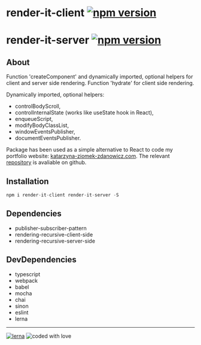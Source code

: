 # render-it-client [![npm version](https://badge.fury.io/js/render-it-client.svg)](https://badge.fury.io/js/render-it-client)

# render-it-server [![npm version](https://badge.fury.io/js/render-it-server.svg)](https://badge.fury.io/js/render-it-server)

## About

Function 'createComponent' and dynamically imported, optional helpers for client and server side rendering.
Function 'hydrate' for client side rendering.

Dynamically imported, optional helpers:
* controlBodyScroll,
* controlInternalState (works like useState hook in React),
* enqueueScript,
* modifyBodyClassList,
* windowEventsPublisher,
* documentEventsPublisher.

Package has been used as a simple alternative to React to code my portfolio website: [katarzyna-ziomek-zdanowicz.com](http://katarzyna-ziomek-zdanowicz.com). The relevant [repository](https://github.com/ziomecka/katarzyna-ziomek-zdanowicz) is avaliable on github.

## Installation

```javascript
npm i render-it-client render-it-server -S
```

## Dependencies

* publisher-subscriber-pattern
* rendering-recursive-client-side
* rendering-recursive-server-side

## DevDependencies

* typescript
* webpack
* babel
* mocha
* chai
* sinon
* eslint
* lerna

---
[![lerna](https://img.shields.io/static/v1?label=maintained%20with&message=lerna&color=a53860)](https://lerna.js.org/)
![coded with love](https://img.shields.io/static/v1?label=coded%20with&message=love&color=a53860)
